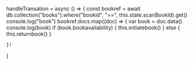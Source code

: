   handleTransation = async () => {
    const bookref = await db.collection("books").where("bookid", "==", this.state.scanBookId).get()
    console.log("book")
    bookref.docs.map((doc) => {
      var book = doc.data()
      console.log(book)
      if (book.bookavailability) {
        this.initiatebook()
      }
      else {
        this.returnbook()
      }

    })
  }